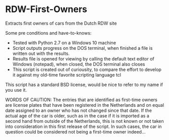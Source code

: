# RDW-First-Owners
Extracts first owners of cars from the Dutch RDW site

Some pre conditions and have-to-knows:
- Tested with Python 2.7 on a Windows 10 machine
- Script outputs progress on the DOS terminal, when finished a file is written out with the results. 
- Results file is opened for viewing by calling the default text editor of Windows (notepad), when closed, the DOS terminal also closes
- This script is created out of curiousity, to compare the effort to develop it against my old-time favorite scripting language tcl

This script has a standard BSD license, would be nice to refer to my name if you use it.

WORDS OF CAUTION:
The entries that are identified as first-time owners are license plates that have been registered in the Netherlands and on equal date assigned to an owner who has not changed since that date. If the actual age of the car is older, such as in the case if it is imported as a second hand from outside of the Netherlands, this is not known or not taken into consideration in this first release of the script. In such cases, the car in question could be considered not being a first-time owner indeed...
